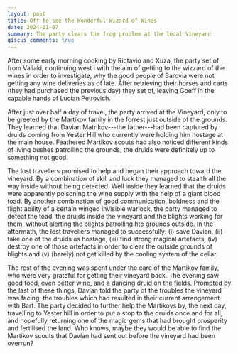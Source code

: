 ```yaml
---
layout: post
title: Off to see the Wonderful Wizard of Wines
date: 2024-01-07
summary: The party clears the frog problem at the local Vineyard
giscus_comments: true
---
```


After some early morning cooking by Rictavio and Xuza, the party set of from Vallaki, continuing west i with the aim of getting to the wizzard of the wines in order to investigate, why the good people of Barovia were not getting any wine deliveries as of late. After retrieving their horses and carts (they had purchased the previous day) they set of, leaving Goeff in the capable hands of Lucian Petrovich.

After just over half a day of travel, the party arrived at the Vineyard, only to be greeted by the Martikov family in the forrest just outside of the grounds. They learned that Davian Matrikov---the father---had been captured by druids coming from Yester Hill who currently were holding him hostage at the main house. Feathered Martikov scouts had also noticed different kinds of living bushes patrolling the grounds, the druids were definitely up to something not good.

The lost travellers promised to help and began their approach toward the vineyard. By a combination of skill and luck they managed to stealth all the way inside without being detected. Well inside they learned that the druids were apparently poisoning the wine supply with the help of a giant blood toad. By another combination of good communication, boldness and the flight ability of a certain winged invisible warlock, the party managed to defeat the toad, the druids inside the vineyard and the blights working for them, without alerting the blights patrolling hte grounds outside. In the aftermath, the lost travellers managed to successfully: (i) save Davian, (ii) take one of the druids as hostage, (iii) find strong magical artefacts, (iv) destroy one of those artefacts in order to clear the outside grounds of blights and (v) (barely) not get killed by the cooling system of the cellar.

The rest of the evening was spent under the care of the Martikov family, who were very grateful for getting their vineyard back. The evening saw good food, even better wine, and a dancing druid on the fields. Prompted by the last of these things, Davian told the party of the troubles the vineyard was facing, the troubles which had resulted in their current arrangement with Bart. The party decided to further help the Martikovs by, the next day, travelling to Yester hill in order to put a stop to the druids once and for all, and hopefully returning one of the magic gems that had brought prosperity and fertilised the land. Who knows, maybe they would be able to find the Martikov scouts that Davian had sent out before the vineyard had been overrun?
